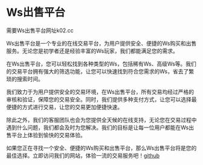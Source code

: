 # Ws出售平台

需要Ws出售平台网址k02.cc

Ws出售平台是一个专业的在线交易平台，为用户提供安全、便捷的Ws购买和出售服务。无论您是初学者还是经验丰富的Ws玩家，我们都能满足您的需求。

在Ws出售平台，您可以轻松找到各种类型的Ws，包括稀有Ws、高级Ws等。我们的交易平台拥有强大的筛选功能，让您可以快速找到符合您需求的Ws，省去了繁琐的搜索时间。

我们致力于为用户提供安全的交易环境，在Ws出售平台，所有交易均经过严格的审核和验证，保障您的交易安全。同时，我们提供多种支付方式，让您可以选择最便捷的方式进行交易，让您的交易更加便捷快速。

除此之外，我们的客服团队也会为您提供全天候的在线支持，无论您在交易过程中遇到什么问题，我们都会及时为您解决。我们的目标是让每一位用户都能在Ws出售平台上体验到愉快的交易体验。

如果您正在寻找一个安全、便捷的Ws购买和出售平台，那么Ws出售平台将是您的最佳选择。立即访问我们的网站，体验一流的交易服务吧！[github](https://github.com)